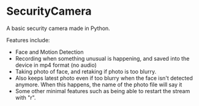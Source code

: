 # SecurityCamera
A basic security camera made in Python. 

Features include:
- Face and Motion Detection
- Recording when something unusual is happening, and saved into the device in mp4 format (no audio)
- Taking photo of face, and retaking if photo is too blurry.
- Also keeps latest photo even if too blurry when the face isn't detected anymore. When this happens, the name of the photo file will say it
- Some other minimal features such as being able to restart the stream with "r".
